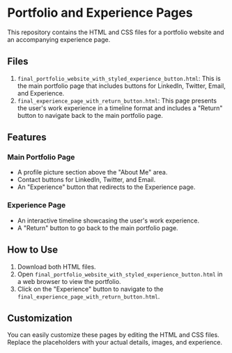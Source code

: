 # Portfolio and Experience Pages

This repository contains the HTML and CSS files for a portfolio website and an accompanying experience page.

## Files

1. `final_portfolio_website_with_styled_experience_button.html`: This is the main portfolio page that includes buttons for LinkedIn, Twitter, Email, and Experience.
2. `final_experience_page_with_return_button.html`: This page presents the user's work experience in a timeline format and includes a "Return" button to navigate back to the main portfolio page.

## Features

### Main Portfolio Page

- A profile picture section above the "About Me" area.
- Contact buttons for LinkedIn, Twitter, and Email.
- An "Experience" button that redirects to the Experience page.

### Experience Page

- An interactive timeline showcasing the user's work experience.
- A "Return" button to go back to the main portfolio page.

## How to Use

1. Download both HTML files.
2. Open `final_portfolio_website_with_styled_experience_button.html` in a web browser to view the portfolio.
3. Click on the "Experience" button to navigate to the `final_experience_page_with_return_button.html`.

## Customization

You can easily customize these pages by editing the HTML and CSS files. Replace the placeholders with your actual details, images, and experience.

